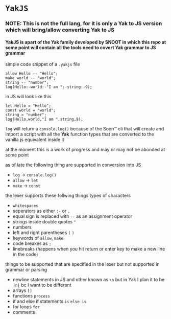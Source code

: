 # `YakJS`
### **NOTE: This is not the full lang, for it is only a Yak to JS version which will bring/allow converting Yak to JS**
#### YakJS is apart of the Yak family developed by SNOOT in which this repo at some point will contain all the tools need to covert Yak grammar to JS grammar


simple code snippet of a `.yakjs` file
    
```
allow Hello -- "Hello";
make world -- "world";
string -- "number";
log(Hello:-world:-"I am ":-string:-9);
```
in JS will look like this
```
let Hello = "Hello";
const world = "world";
string = "number";
log(Hello,world,"I am ",string,9);
```
`log` will return a `console.log()` because of the Soon™ cli that will create and import a script with all the **Yak** function types that are converted to the vanilla js equivalent inside it

at the moment this is a work of progress and may or may not be abonded at some point

as of late the following thing are supported in conversion into JS
- `log` -> `console.log()`
- `allow` -> `let`
- `make` -> `const`

the lexer supports these follwing things types of characters
- `whitespaces`
- seperators as either `:-` or `,`
- equal sign is replaced with `--` as an assignment operator
- strings inside double quotes `"`
- numbers
- left and right parentheses `(` `)`
- keywords of `allow`, `make`
- code breakes as `;`
- linebreaks (happens when you hit return or enter key to make a new line in the code)

things to be supported that are specified in the lexer but not supported in grammar or parsing
- newline statements in JS and other known as `\n` but in Yak I plan it to be `|n|` bc I want to be different
- arrays `[]`
- functions `process`
- if and else if statements `is` `else is`
- for loops `for`
- comments